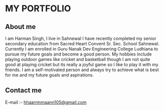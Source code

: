 # MY PORTFOLIO 



## About me
I am Harman Singh, I live in Sahnewal I have recently completed my senior secondary education from Sacred Heart Convent Sr. Sec. School  Sahnewal. Currently I am enrolled in Guru Nanak Dev Engineering College Ludhiana  to pursue my future goals and become a good person. My hobbies include playing outdoor games like cricket and basketball though I am not quite good at playing cricket but its really a joyful game so I like to play it with my friends. I am a self-motivated person and always try to achieve what is best for me and my future goals and aspirations.

## Contact me
E-mail :- hhaarrmmaann105@gmail.com
